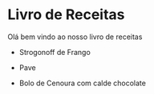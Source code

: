 # Livro de Receitas

Olá bem vindo ao nosso livro de receitas 

- Strogonoff de Frango

- Pave

- Bolo de Cenoura com calde chocolate 
